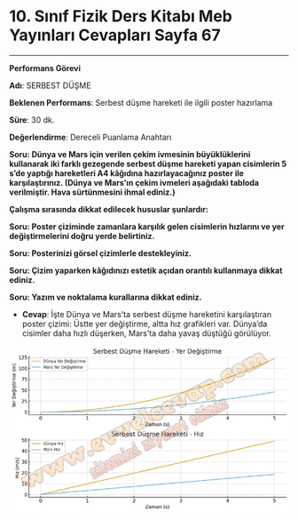 # 10. Sınıf Fizik Ders Kitabı Meb Yayınları Cevapları Sayfa 67

---

**Performans Görevi**

**Adı**: SERBEST DÜŞME

**Beklenen Performans**: Serbest düşme hareketi ile ilgili poster hazırlama

**Süre**: 30 dk.

**Değerlendirme**: Dereceli Puanlama Anahtarı

**Soru: Dünya ve Mars için verilen çekim ivmesinin büyüklüklerini kullanarak iki farklı gezegende serbest düşme hareketi yapan cisimlerin 5 s’de yaptığı hareketleri A4 kâğıdına hazırlayacağınız poster ile karşılaştırınız. (Dünya ve Mars’ın çekim ivmeleri aşağıdaki tabloda verilmiştir. Hava sürtünmesini ihmal ediniz.)**

**Çalışma sırasında dikkat edilecek hususlar şunlardır:**

**Soru: Poster çiziminde zamanlara karşılık gelen cisimlerin hızlarını ve yer değiştirmelerini doğru yerde belirtiniz.**

**Soru: Posterinizi görsel çizimlerle destekleyiniz.**

**Soru: Çizim yaparken kâğıdınızı estetik açıdan orantılı kullanmaya dikkat ediniz.**

**Soru: Yazım ve noktalama kurallarına dikkat ediniz.**

-   **Cevap**: İşte Dünya ve Mars’ta serbest düşme hareketini karşılaştıran poster çizimi: Üstte yer değiştirme, altta hız grafikleri var. Dünya’da cisimler daha hızlı düşerken, Mars’ta daha yavaş düştüğü görülüyor.

![Image 1](./image_1.webp)